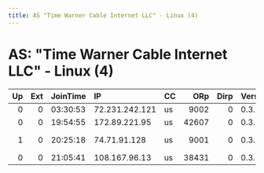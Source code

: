 ```yaml
---
title: AS "Time Warner Cable Internet LLC" - Linux (4)
---
```


# AS: "Time Warner Cable Internet LLC" - Linux (4)

|   Up |   Ext | JoinTime   | IP             | CC   |   ORp |   Dirp | Version   | Contact                     | Nickname        |   eFamMembers |
|-----:|------:|:-----------|:---------------|:-----|------:|-------:|:----------|:----------------------------|:----------------|--------------:|
|    0 |     0 | 03:30:53   | 72.231.242.121 | us   |  9002 |      0 | 0.3.1.9   | d12345m@gmail.com           | PizzaBear       |             1 |
|    0 |     0 | 19:54:55   | 172.89.221.95  | us   | 42607 |      0 | 0.3.1.9   | None                        | UbuntuCore201   |             1 |
|    1 |     0 | 20:25:18   | 74.71.91.128   | us   |  9001 |      0 | 0.3.1.9   | Random Person &lt;nobody AT | NervousPayne001 |             1 |
|    0 |     0 | 21:05:41   | 108.167.96.13  | us   | 38431 |      0 | 0.3.1.9   | None                        | UbuntuCore201   |             1 |
